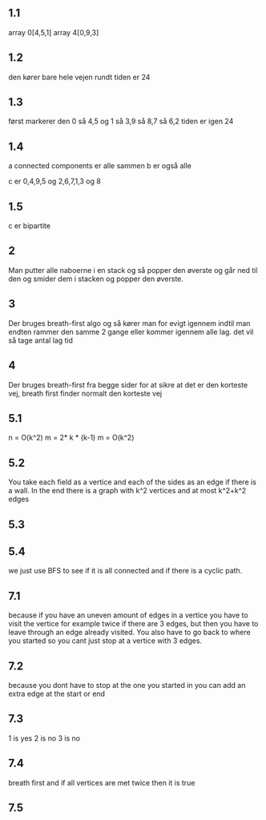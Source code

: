 ## 1.1 
array 0[4,5,1]
array 4[0,9,3]

## 1.2
den kører bare hele vejen rundt
tiden er 24

## 1.3
først markerer den 0
så 4,5 og 1
så 3,9
så 8,7
så 6,2
tiden er igen 24

## 1.4
a connected components er alle sammen
b er også alle

c er 0,4,9,5 og 2,6,7,1,3 og 8

## 1.5
c er bipartite

## 2
Man putter alle naboerne i en stack og så popper den øverste og går ned til den og smider dem i stacken og popper den øverste.

## 3
Der bruges breath-first algo og så kører man for evigt igennem indtil man endten rammer den samme 2 gange eller kommer igennem alle lag.
det vil så tage antal lag tid

## 4
Der bruges breath-first fra begge sider for at sikre at det er den korteste vej, breath first finder normalt den korteste vej

## 5.1

n = O(k^2)
m = 2* k * (k-1)
m = O(k^2)

## 5.2
You take each field as a vertice and each of the sides as an edge if there is a wall. In the end there is a graph with k^2 vertices and at most k^2+k^2 edges

## 5.3


## 5.4
we just use BFS to see if it is all connected and if there is a cyclic path. 

## 7.1
because if you have an uneven amount of edges in a vertice you have to visit the vertice for example twice if there are 3 edges, but then you have to leave through an edge already visited. You also have to go back to where you started so you cant just stop at a vertice with 3 edges. 

## 7.2
because you dont have to stop at the one you started in you can add an extra edge at the start or end

## 7.3
1 is yes
2 is no
3 is no

## 7.4
breath first and if all vertices are met twice then it is true

## 7.5




